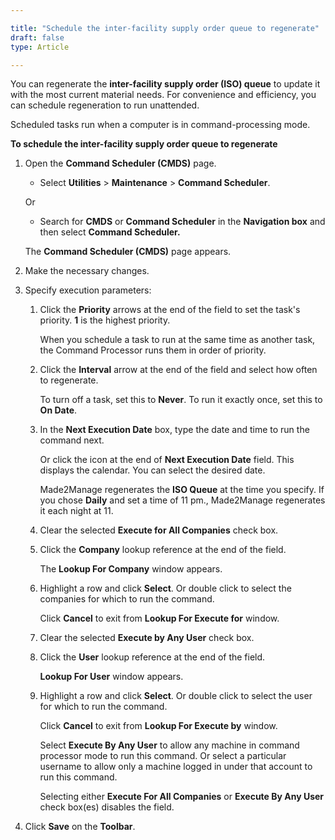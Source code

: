 ```yaml
---

title: "Schedule the inter-facility supply order queue to regenerate"
draft: false
type: Article

---
```


You can regenerate the **inter-facility supply order (ISO) queue** to update it with the most current material needs. For convenience and efficiency, you can schedule regeneration to run unattended.


Scheduled tasks run when a computer is in command-processing mode. 


**To schedule the **inter-facility supply order** queue to regenerate**

1. Open the **Command Scheduler (CMDS)** page.

    - Select **Utilities** > **Maintenance** > **Command Scheduler**.

    Or

    - Search for **CMDS** or **Command Scheduler** in the **Navigation box** and then select **Command Scheduler.**

   The **Command Scheduler (CMDS)** page appears.

2. Make the necessary changes.

3. Specify execution parameters:

    1. Click the **Priority** arrows at the end of the field to set the task's priority. **1** is the highest priority.

        When you schedule a task to run at the same time as another task, the Command Processor runs them in order of priority.

    2. Click the **Interval** arrow at the end of the field and select how often to regenerate.

        To turn off a task, set this to **Never**. To run it exactly once, set this to **On Date**.

    3. In the **Next Execution Date** box, type the date and time to run the command next.

        Or click the icon at the end of **Next Execution Date** field. This displays the calendar. You can select the desired date.

        Made2Manage regenerates the **ISO Queue** at the time you specify. If you chose **Daily** and set a time of 11 pm., Made2Manage regenerates it each night at 11.

    4. Clear the selected **Execute for All Companies** check box.

    5. Click the **Company** lookup reference at the end of the field.

        The **Lookup For Company** window appears.

    6. Highlight a row and click **Select**. Or double click to select the companies for which to run the command.

        Click **Cancel** to exit from **Lookup For Execute for** window.

    7. Clear the selected **Execute by Any User** check box.

    8. Click the **User** lookup reference at the end of the field.

        **Lookup For User** window appears.

    9. Highlight a row and click **Select**. Or double click to select the user for which to run the command.

        Click **Cancel** to exit from **Lookup For Execute by** window.

        Select **Execute By Any User** to allow any machine in command processor mode to run this command. Or select a particular username to allow only a machine logged in under that account to run this command.

        Selecting either **Execute For All Companies** or **Execute By Any User** check box(es) disables the field.

4. Click **Save** on the **Toolbar**.

​